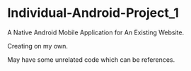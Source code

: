 # Individual-Android-Project_1

A Native Android Mobile Application for An Existing Website.

Creating on my own.

May have some unrelated code which can be references.
